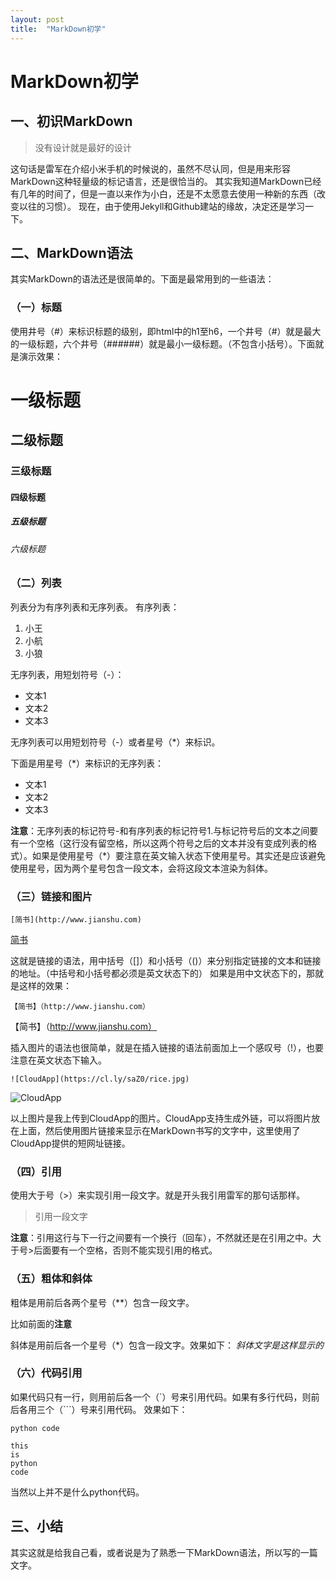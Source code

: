 ```yaml
---
layout: post
title:  "MarkDown初学"
---
```


# MarkDown初学

## 一、初识MarkDown
>没有设计就是最好的设计

这句话是雷军在介绍小米手机的时候说的，虽然不尽认同，但是用来形容MarkDown这种轻量级的标记语言，还是很恰当的。
其实我知道MarkDown已经有几年的时间了，但是一直以来作为小白，还是不太愿意去使用一种新的东西（改变以往的习惯）。
现在，由于使用Jekyll和Github建站的缘故，决定还是学习一下。

## 二、MarkDown语法
其实MarkDown的语法还是很简单的。下面是最常用到的一些语法：

### （一）标题
使用井号（#）来标识标题的级别，即html中的h1至h6，一个井号（#）就是最大的一级标题，六个井号（######）就是最小一级标题。（不包含小括号）。下面就是演示效果：
# 一级标题
## 二级标题
### 三级标题
#### 四级标题
##### 五级标题
###### 六级标题

### （二）列表
列表分为有序列表和无序列表。
有序列表：
1. 小王
2. 小航
3. 小狼

无序列表，用短划符号（\-）：
- 文本1
- 文本2
- 文本3

无序列表可以用短划符号（\-）或者星号（\*）来标识。

下面是用星号（\*）来标识的无序列表：
* 文本1
* 文本2
* 文本3

**注意**：无序列表的标记符号-和有序列表的标记符号1.与标记符号后的文本之间要有一个空格（这行没有留空格，所以这两个符号之后的文本并没有变成列表的格式）。如果是使用星号（\*）要注意在英文输入状态下使用星号。其实还是应该避免使用星号，因为两个星号包含一段文本，会将这段文本渲染为斜体。

### （三）链接和图片
`[简书](http://www.jianshu.com)`

[简书](http://www.jianshu.com)

这就是链接的语法，用中括号（[]）和小括号（()）来分别指定链接的文本和链接的地址。（中括号和小括号都必须是英文状态下的）
如果是用中文状态下的，那就是这样的效果：

`【简书】（http://www.jianshu.com）`

【简书】（http://www.jianshu.com）

插入图片的语法也很简单，就是在插入链接的语法前面加上一个感叹号（!），也要注意在英文状态下输入。

`![CloudApp](https://cl.ly/saZ0/rice.jpg)`

![CloudApp](https://cl.ly/saZ0/rice.jpg)

以上图片是我上传到CloudApp的图片。CloudApp支持生成外链，可以将图片放在上面，然后使用图片链接来显示在MarkDown书写的文字中，这里使用了CloudApp提供的短网址链接。

### （四）引用
使用大于号（>）来实现引用一段文字。就是开头我引用雷军的那句话那样。
> 引用一段文字

**注意**：引用这行与下一行之间要有一个换行（回车），不然就还是在引用之中。大于号>后面要有一个空格，否则不能实现引用的格式。

### （五）粗体和斜体
粗体是用前后各两个星号（\*\*）包含一段文字。

比如前面的**注意**


斜体是用前后各一个星号（\*）包含一段文字。效果如下：
*斜体文字是这样显示的*

### （六）代码引用
如果代码只有一行，则用前后各一个（\`）号来引用代码。如果有多行代码，则前后各用三个（\`\`\`）号来引用代码。
效果如下：

`python code`
```
this
is
python
code
```
当然以上并不是什么python代码。

## 三、小结
其实这就是给我自己看，或者说是为了熟悉一下MarkDown语法，所以写的一篇文字。

